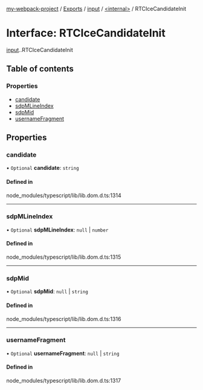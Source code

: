 [my-webpack-project](../README.md) / [Exports](../modules.md) / [input](../modules/input.md) / [<internal\>](../modules/input._internal_.md) / RTCIceCandidateInit

# Interface: RTCIceCandidateInit

[input](../modules/input.md).[<internal>](../modules/input._internal_.md).RTCIceCandidateInit

## Table of contents

### Properties

- [candidate](input._internal_.RTCIceCandidateInit.md#candidate)
- [sdpMLineIndex](input._internal_.RTCIceCandidateInit.md#sdpmlineindex)
- [sdpMid](input._internal_.RTCIceCandidateInit.md#sdpmid)
- [usernameFragment](input._internal_.RTCIceCandidateInit.md#usernamefragment)

## Properties

### candidate

• `Optional` **candidate**: `string`

#### Defined in

node_modules/typescript/lib/lib.dom.d.ts:1314

___

### sdpMLineIndex

• `Optional` **sdpMLineIndex**: ``null`` \| `number`

#### Defined in

node_modules/typescript/lib/lib.dom.d.ts:1315

___

### sdpMid

• `Optional` **sdpMid**: ``null`` \| `string`

#### Defined in

node_modules/typescript/lib/lib.dom.d.ts:1316

___

### usernameFragment

• `Optional` **usernameFragment**: ``null`` \| `string`

#### Defined in

node_modules/typescript/lib/lib.dom.d.ts:1317
